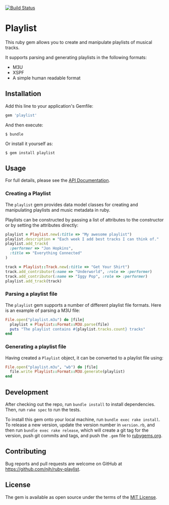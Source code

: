 [![Build Status](https://travis-ci.org/njh/ruby-playlist.svg)](https://travis-ci.org/njh/ruby-playlist)

# Playlist

This ruby gem allows you to create and manipulate playlists of musical tracks.

It supports parsing and generating playlists in the following formats:

* M3U
* XSPF
* A simple human readable format

## Installation

Add this line to your application's Gemfile:

```ruby
gem 'playlist'
```

And then execute:

    $ bundle

Or install it yourself as:

    $ gem install playlist

## Usage

For full details, please see the [API Documentation](https://www.rubydoc.info/gems/playlist/).

### Creating a Playlist

The `playlist` gem provides data model classes for creating and manipulating 
playlists and music metadata in ruby.

Playlists can be constructed by passing a list of attributes to the constructor or by setting the attributes directly:

```ruby
playlist = Playlist.new(:title => "My awesome playlist")
playlist.description = "Each week I add best tracks I can think of."
playlist.add_track(
  :performer => "Jon Hopkins",
  :title => "Everything Connected"
)

track = Playlist::Track.new(:title => "Get Your Shirt")
track.add_contributor(:name => "Underworld", :role => :performer)
track.add_contributor(:name => "Iggy Pop", :role => :performer)
playlist.add_track(track)
```

### Parsing a playlist file

The `playlist` gem supports a number of different playlist file formats.
Here is an example of parsing a M3U file:

```ruby
File.open("playlist.m3u") do |file|
  playlist = Playlist::Format::M3U.parse(file)
  puts "The playlist contains #{playlist.tracks.count} tracks"
end
```

### Generating a playlist file

Having created a `Playlist` object, it can be converted to a playlist file using:

```ruby
File.open("playlist.m3u", "wb") do |file|
  file.write Playlist::Format::M3U.generate(playlist)
end
```


## Development

After checking out the repo, run `bundle install` to install dependencies. Then, run `rake spec` to run the tests.

To install this gem onto your local machine, run `bundle exec rake install`. To release a new version, update the version number in `version.rb`, and then run `bundle exec rake release`, which will create a git tag for the version, push git commits and tags, and push the `.gem` file to [rubygems.org](https://rubygems.org).

## Contributing

Bug reports and pull requests are welcome on GitHub at https://github.com/njh/ruby-playlist.


## License

The gem is available as open source under the terms of the [MIT License](http://opensource.org/licenses/MIT).
